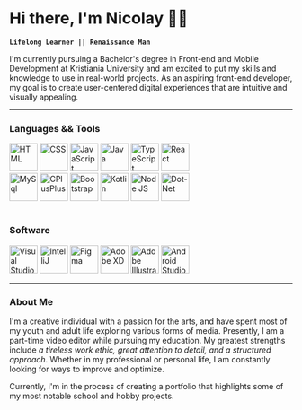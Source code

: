 <h1>Hi there, I'm Nicolay 👋🏻</h1>

**`Lifelong Learner || Renaissance Man`**

<p>I'm currently pursuing a Bachelor's degree in Front-end and Mobile Development at Kristiania University and am excited to put my skills and knowledge to use in real-world projects. As an aspiring front-end developer, my goal is to create user-centered digital experiences that are intuitive and visually appealing.</p>

<hr>

<h3>Languages && Tools</h3>

<div>
<img alt="HTML" width="50px" src="https://cdn.jsdelivr.net/gh/devicons/devicon/icons/html5/html5-original-wordmark.svg" />

<img alt="CSS" width="50px" src="https://cdn.jsdelivr.net/gh/devicons/devicon/icons/css3/css3-original-wordmark.svg" />

<img alt="JavaScript" width="50px" src="https://cdn.jsdelivr.net/gh/devicons/devicon/icons/javascript/javascript-original.svg" />

<img alt="Java" width="50px" src="https://cdn.jsdelivr.net/gh/devicons/devicon/icons/java/java-original-wordmark.svg" />

<img alt="TypeScript" width="50px" src="https://cdn.jsdelivr.net/gh/devicons/devicon/icons/typescript/typescript-original.svg" />

<img alt="React" width="50px" src="https://cdn.jsdelivr.net/gh/devicons/devicon/icons/react/react-original.svg" />

</div>

<div>
    
<img alt="MySql" width="50px" src="https://cdn.jsdelivr.net/gh/devicons/devicon/icons/mysql/mysql-plain-wordmark.svg" />

<img alt="CPlusPlus" width="50px" src="https://cdn.jsdelivr.net/gh/devicons/devicon/icons/cplusplus/cplusplus-original.svg" />
    
<img alt="Bootstrap" width="50px" src="https://cdn.jsdelivr.net/gh/devicons/devicon/icons/bootstrap/bootstrap-original.svg" />
    
<img alt="Kotlin" width="50px" src="https://cdn.jsdelivr.net/gh/devicons/devicon/icons/kotlin/kotlin-original.svg" />
    
<img alt="Node JS" width="50px" src="https://cdn.jsdelivr.net/gh/devicons/devicon/icons/nodejs/nodejs-original.svg" />
    
<img alt="Dot-Net" width="50px" src="https://cdn.jsdelivr.net/gh/devicons/devicon/icons/dot-net/dot-net-original.svg" />
    
</div>

#

<h3>Software</h3>

<div>

<img alt="Visual Studio Code" width="50px" src="https://cdn.jsdelivr.net/gh/devicons/devicon/icons/vscode/vscode-original.svg" />
<img alt="IntelliJ" width="50px" src="https://cdn.jsdelivr.net/gh/devicons/devicon/icons/intellij/intellij-original.svg" />
<img alt="Figma" width="50px" src="https://cdn.jsdelivr.net/gh/devicons/devicon/icons/figma/figma-original.svg" />
<img alt="Adobe XD" width="50px" src="https://cdn.jsdelivr.net/gh/devicons/devicon/icons/xd/xd-plain.svg" />
<img alt="Adobe Illustrator" width="50px" src="https://cdn.jsdelivr.net/gh/devicons/devicon/icons/illustrator/illustrator-plain.svg" />
<img alt="Android Studio" width="50px" src="https://cdn.jsdelivr.net/gh/devicons/devicon/icons/androidstudio/androidstudio-original.svg" />
</div>

<hr>

<h3>About Me</h3>

<p>I'm a creative individual with a passion for the arts, and have spent most of my youth and adult life exploring various forms of media. Presently, I am a part-time video editor while pursuing my education. My greatest strengths include <em>a tireless work ethic, great attention to detail, and a structured approach</em>. Whether in my professional or personal life, I am constantly looking for ways to improve and optimize.</p>

<p>Currently, I'm in the process of creating a portfolio that highlights some of my most notable school and hobby projects.</p>
